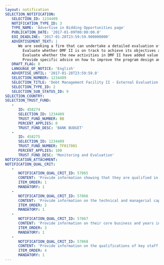 ```yaml
---
layout: notification
SELECTION_NOTIFICATION: 
   SELECTION_ID: 1234409
   NOTIFICATION_TYPE_ID: 3
   TYPE_NAME: 'Advertise in Bidding Opportunities page'
   PUBLICATION_DATE: '2017-01-09T00:00:00.0'
   EOI_DEADLINE: '2017-01-28T23:59:59.900000000'
   ADVERTISEMENT_TEXT: |
      We are seeking a firm that can undertake a detailed evaluation of the activities undertaken under DMF II so far, and to provide recommendations on the future areas of focus as described in detail in the Terms of Reference. In particular, the objectives of this exercise are to:
      	Evaluate whether DMF II is on track to achieve its objectives and goals 
      	Evaluate whether the new activities in DMF II have added value - is the broader scope of activities suitable?
      	Provide specific advice on how to improve the program design and implementation
   DRAFT_FLAG: 0
   LANGUAGE_OF_NOTICE: 'English'
   ADVERTISE_UNTIL: '2017-01-28T23:59:59.0'
   SELECTION_NUMBER: 1234409
   SELECTION_TITLE: 'Debt Management Facility II - External Evaluation'
   SELECTION_TYPE_ID: 2
   SELECTION_SUB_STATUS_ID: 9
SELECTION_COUNTRY: 
SELECTION_TRUST_FUND: 
   - 
      ID: 458274
      SELECTION_ID: 1234409
      TRUST_FUND_NUMBER: BB
      PERCENT_APPLIES: 0
      TRUST_FUND_DESC: 'BANK BUDGET'
   - 
      ID: 458275
      SELECTION_ID: 1234409
      TRUST_FUND_NUMBER: TF017001
      PERCENT_APPLIES: 100
      TRUST_FUND_DESC: 'Monitoring and Evaluation'
NOTIFICATION_ATTACHMENT: 
NOTIFICATION_QUAL_CRIT: 
   - 
      NOTIFICATION_QUAL_CRIT_ID: 57865
      CONTENT: 'Provide information showing that they are qualified in the field of the assignment.'
      ITEM_ORDER: 1
      MANDATORY: 1
   - 
      NOTIFICATION_QUAL_CRIT_ID: 57866
      CONTENT: 'Provide information on the technical and managerial capabilities of the firm.'
      ITEM_ORDER: 2
      MANDATORY: 1
   - 
      NOTIFICATION_QUAL_CRIT_ID: 57867
      CONTENT: 'Provide information on their core business and years in business.'
      ITEM_ORDER: 3
      MANDATORY: 1
   - 
      NOTIFICATION_QUAL_CRIT_ID: 57868
      CONTENT: 'Provide information on the qualifications of key staff.'
      ITEM_ORDER: 4
      MANDATORY: 1
---
```

